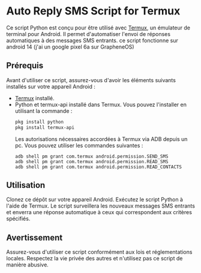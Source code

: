 # Auto Reply SMS Script for Termux

Ce script Python est conçu pour être utilisé avec [Termux](https://termux.com/), un émulateur de terminal pour Android. Il permet d'automatiser l'envoi de réponses automatiques à des messages SMS entrants. ce script fonctionne sur android 14 (j'ai un google pixel 6a sur GrapheneOS)

## Prérequis

Avant d'utiliser ce script, assurez-vous d'avoir les éléments suivants installés sur votre appareil Android :

- [Termux](https://termux.com/) installé.
- Python et termux-api installé dans Termux. Vous pouvez l'installer en utilisant la commande :
  ```bash
  pkg install python
  pkg install termux-api
  ```
  Les autorisations nécessaires accordées à Termux via ADB depuis un pc. Vous pouvez utiliser les commandes suivantes :
  ```
  adb shell pm grant com.termux android.permission.SEND_SMS
  adb shell pm grant com.termux android.permission.READ_SMS
  adb shell pm grant com.termux android.permission.READ_CONTACTS
  ```
## Utilisation
  
  Clonez ce dépôt sur votre appareil Android.
  Exécutez le script Python à l'aide de Termux.
  Le script surveillera les nouveaux messages SMS entrants et enverra une réponse automatique à ceux qui correspondent aux critères spécifiés.

## Avertissement
  
  Assurez-vous d'utiliser ce script conformément aux lois et réglementations locales. Respectez la vie privée des autres et n'utilisez pas ce script de manière abusive.

